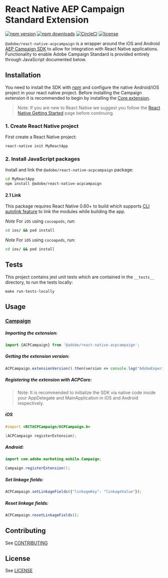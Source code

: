 
# React Native AEP Campaign Standard Extension

[![npm version](https://badge.fury.io/js/%40adobe%2Freact-native-acpcampaign.svg)](https://www.npmjs.com/package/@adobe/react-native-acpcampaign) 
[![npm downloads](https://img.shields.io/npm/dm/@adobe/react-native-acpcampaign)](https://www.npmjs.com/package/@adobe/react-native-acpcampaign)
[![CircleCI](https://img.shields.io/circleci/project/github/adobe/react-native-acpcampaign/main.svg?logo=circleci)](https://circleci.com/gh/adobe/workflows/react-native-acpcampaign) 
[![license](https://img.shields.io/npm/l/@adobe/react-native-acpcampaign.svg)](https://github.com/adobe/react-native-acpcampaign/blob/main/LICENSE)

`@adobe/react-native-acpcampaign` is a wrapper around the iOS and Android [AEP Campaign SDK](https://aep-sdks.gitbook.io/docs/using-mobile-extensions/adobe-campaign-standard) to allow for integration with React Native applications. Functionality to enable Adobe Campaign Standard is provided entirely through JavaScript documented below.


## Installation

You need to install the SDK with [npm](https://www.npmjs.com/) and configure the native Android/iOS project in your react native project. Before installing the Campaign extension it is recommended to begin by installing the [Core extension](https://github.com/adobe/react-native-acpcore).

> Note: If you are new to React Native we suggest you follow the [React Native Getting Started](<https://facebook.github.io/react-native/docs/getting-started.html>) page before continuing.


### 1. Create React Native project

First create a React Native project:

```bash
react-native init MyReactApp
```

### 2. Install JavaScript packages

Install and link the `@adobe/react-native-acpcampaign` package:

```bash
cd MyReactApp
npm install @adobe/react-native-acpcampaign
```

#### 2.1 Link
This package requires React Native 0.60+ to build which supports [CLI autolink feature](https://github.com/react-native-community/cli/blob/master/docs/autolinking.md) to link the modules while building the app.

*Note* For `iOS` using `cocoapods`, run:

```bash
cd ios/ && pod install
```

*Note* For `iOS` using `cocoapods`, run:

```bash
cd ios/ && pod install
```

## Tests
This project contains jest unit tests which are contained in the `__tests__` directory, to run the tests locally:
```
make run-tests-locally
```

## Usage

### [Campaign](https://aep-sdks.gitbook.io/docs/using-mobile-extensions/adobe-campaign-standard)

##### Importing the extension:
```javascript
import {ACPCampaign} from '@adobe/react-native-acpcampaign';
```

##### Getting the extension version:

```javascript
ACPCampaign.extensionVersion().then(version => console.log("AdobeExperienceSDK: ACPCampaign version: " + version));
```

##### Registering the extension with ACPCore:

> Note: It is recommended to initialize the SDK via native code inside your AppDelegate and MainApplication in iOS and Android respectively.

##### **iOS**
```objective-c
#import <RCTACPCampaign/ACPCampaign.h>

[ACPCampaign registerExtension];
```

##### **Android:**
```java
import com.adobe.marketing.mobile.Campaign;

Campaign.registerExtension();
```

##### Set linkage fields:

```javascript
ACPCampaign.setLinkageFields({"linkageKey": "linkageValue"});
```
##### Reset linkage fields:

```javascript
ACPCampaign.resetLinkageFields();
```

## Contributing
See [CONTRIBUTING](CONTRIBUTING.md)

## License
See [LICENSE](LICENSE)
